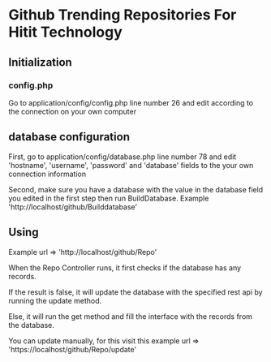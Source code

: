 # Github Trending Repositories For Hitit Technology

## Initialization

  ### config.php
  
  Go to application/config/config.php line number 26 and edit according to the connection on your own computer
    
  ## database configuration
    
  First, go to application/config/database.php line number 78 and edit 'hostname', 'username', 'password' and 'database' fields to the your own connection information
    
  Second, make sure you have a database with the value in the database field you edited in the first step then run BuildDatabase. Example 'http://localhost/github/Builddatabase'
    
    
## Using

  Example url => 'http://localhost/github/Repo'
  
  When the Repo Controller runs, it first checks if the database has any records. 
  
  If the result is false, it will update the database with the specified rest api by running the update method.
  
  Else, it will run the get method and fill the interface with the records from the database.
  
  You can update manually, for this visit this example url => 'https://localhost/github/Repo/update'
  
